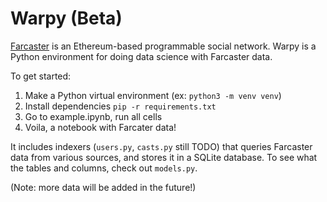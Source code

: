 # Warpy (Beta)

[Farcaster](https://github.com/farcasterxyz/protocol) is an Ethereum-based programmable social network. Warpy is a Python environment for doing data science with Farcaster data.

To get started:

1. Make a Python virtual environment (ex: `python3 -m venv venv`)
2. Install dependencies `pip -r requirements.txt`
3. Go to example.ipynb, run all cells
4. Voila, a notebook with Farcater data!

It includes indexers (`users.py`, `casts.py` still TODO) that queries Farcaster data from various sources, and stores it in a SQLite database. To see what the tables and columns, check out `models.py`.

(Note: more data will be added in the future!)